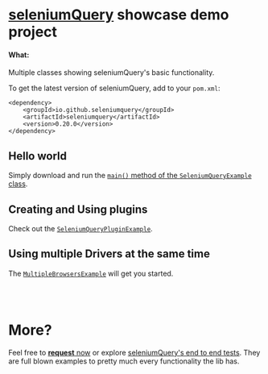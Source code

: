 # [seleniumQuery](https://github.com/seleniumQuery/seleniumQuery) showcase demo project

#### What:

Multiple classes showing seleniumQuery's basic functionality.

To get the latest version of seleniumQuery, add to your `pom.xml`:

    <dependency>
        <groupId>io.github.seleniumquery</groupId>
        <artifactId>seleniumquery</artifactId>
        <version>0.20.0</version>
    </dependency>

## Hello world

Simply download and run the [`main()` method of the `SeleniumQueryExample` class](https://github.com/seleniumQuery/seleniumQuery-showcase/blob/master/src/main/java/helloworld/SeleniumQueryExample.java#L9).

## Creating and Using plugins

Check out the [`SeleniumQueryPluginExample`](https://github.com/seleniumQuery/seleniumQuery-showcase/blob/master/src/main/java/plugin/SeleniumQueryPluginExample.java).

## Using multiple Drivers at the same time

The [`MultipleBrowsersExample`](https://github.com/seleniumQuery/seleniumQuery-showcase/blob/master/src/main/java/browser/MultipleBrowsersExample.java) will get you started.

<br><br>

# More?

Feel free to [**request** now](https://github.com/seleniumQuery/seleniumQuery-showcase/issues) or explore [seleniumQuery's end to end tests](https://github.com/seleniumQuery/seleniumQuery/tree/master/src/test/java/endtoend).
They are full blown examples to pretty much every functionality the lib has.
